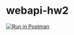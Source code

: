 # webapi-hw2
[![Run in Postman](https://run.pstmn.io/button.svg)](https://app.getpostman.com/run-collection/08f611bdf485fb6c93bf)
